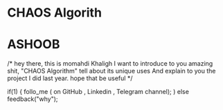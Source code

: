 # CHAOS Algorith
# ASHOOB

/*  hey there, this is momahdi Khaligh 
I want to introduce to you amazing shit, "CHAOS Algorithm" 
tell about its unique uses And explain to you the project I did last year.
hope that be useful
*/


if(1)
{ 
  follo_me ( on GitHub , Linkedin , Telegram channel);
)
else feedback("why");
